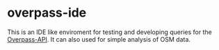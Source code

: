 overpass-ide
============

This is an IDE like enviroment for testing and developing queries for the [Overpass-API](http://www.overpass-api.de/). It can also used for simple analysis of OSM data.
